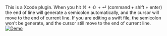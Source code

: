 This is a Xcode plugin. When you hit ⌘ + ⇧ + ↵ (command + shift + enter) the end of line will generate a semicolon automatically, and the cursor will move to the end of current line. If you are editing a swift file, the semicolon won't be generate, and the cursor still move to the end of current line.
[![Demo](http://img.youtube.com/vi/D9NbucdOR5U/0.jpg)](https://youtu.be/D9NbucdOR5U)